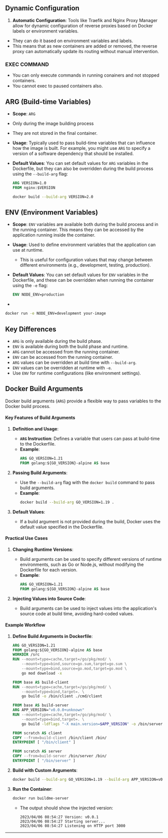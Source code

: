 ## Dynamic Configuration

1. **Automatic Configuration**: Tools like Traefik and Nginx Proxy Manager allow for dynamic configuration of reverse proxies based on Docker labels or environment variables. 
- They can do it based on environment variables and labels.
- This means that as new containers are added or removed, the reverse proxy can automatically update its routing without manual intervention.

### EXEC COMMAND
- You can only execute commands in running conainers and not stopped containers.
- You cannot exec to paused containers also.

## ARG (Build-time Variables)

- **Scope**: `ARG` 
- Only during the image building process
- They are not stored in the final container.
  
- **Usage**: Typically used to pass build-time variables that can influence how the image is built. For example, you might use `ARG` to specify a version of a software dependency that should be installed.

- **Default Values**: You can set default values for `ARG` variables in the Dockerfile, but they can also be overridden during the build process using the `--build-arg` flag:
  
  ```dockerfile
  ARG VERSION=1.0
  FROM nginx:$VERSION
  ```

  ```bash
  docker build --build-arg VERSION=2.0 
  ```

## ENV (Environment Variables)

- **Scope**: `ENV` variables are available both during the build process and in the running container. This means they can be accessed by the application running inside the container.

- **Usage**: Used to define environment variables that the application can use at runtime. 
  - This is useful for configuration values that may change between different environments (e.g., development, testing, production).

- **Default Values**: You can set default values for `ENV` variables in the Dockerfile, and these can be overridden when running the container using the `-e` flag:
  
  ```dockerfile
  ENV NODE_ENV=production
  ```

- 
  
  ```bash
  docker run -e NODE_ENV=development your-image
  ```

## Key Differences

   - `ARG` is only available during the build phase.
   - `ENV` is available during both the build phase and runtime.
   - `ARG` cannot be accessed from the running container.
   - `ENV` can be accessed from the running container.
   - `ARG` values can be overridden at build time with `--build-arg`.
   - `ENV` values can be overridden at runtime with `-e`.
   - Use `ENV` for runtime configurations (like environment settings).
## Docker Build Arguments

Docker build arguments (`ARG`) provide a flexible way to pass variables to the Docker build process.
#### **Key Features of Build Arguments**

1. **Definition and Usage**:
   - **`ARG` Instruction**: Defines a variable that users can pass at build-time to the Dockerfile.
   - **Example**:
     ```dockerfile
     ARG GO_VERSION=1.21
     FROM golang:${GO_VERSION}-alpine AS base
     ```

2. **Passing Build Arguments**:
   - Use the `--build-arg` flag with the `docker build` command to pass build arguments.
   - **Example**:
     ```sh
     docker build --build-arg GO_VERSION=1.19 .
     ```

3. **Default Values**:
   - If a build argument is not provided during the build, Docker uses the default value specified in the Dockerfile.

#### **Practical Use Cases**

1. **Changing Runtime Versions**:
   - Build arguments can be used to specify different versions of runtime environments, such as Go or Node.js, without modifying the Dockerfile for each version.
   - **Example**:
     ```dockerfile
     ARG GO_VERSION=1.21
     FROM golang:${GO_VERSION}-alpine AS base
     ```

2. **Injecting Values into Source Code**:
   - Build arguments can be used to inject values into the application's source code at build time, avoiding hard-coded values.


#### **Example Workflow**

1. **Define Build Arguments in Dockerfile**:
   ```dockerfile
   ARG GO_VERSION=1.21
   FROM golang:${GO_VERSION}-alpine AS base
   WORKDIR /src
   RUN --mount=type=cache,target=/go/pkg/mod/ \
       --mount=type=bind,source=go.sum,target=go.sum \
       --mount=type=bind,source=go.mod,target=go.mod \
       go mod download -x

   FROM base AS build-client
   RUN --mount=type=cache,target=/go/pkg/mod/ \
       --mount=type=bind,target=. \
       go build -o /bin/client ./cmd/client

   FROM base AS build-server
   ARG APP_VERSION="v0.0.0+unknown"
   RUN --mount=type=cache,target=/go/pkg/mod/ \
       --mount=type=bind,target=. \
       go build -ldflags "-X main.version=$APP_VERSION" -o /bin/server ./cmd/server

   FROM scratch AS client
   COPY --from=build-client /bin/client /bin/
   ENTRYPOINT [ "/bin/client" ]

   FROM scratch AS server
   COPY --from=build-server /bin/server /bin/
   ENTRYPOINT [ "/bin/server" ]
   ```

2. **Build with Custom Arguments**:
   ```sh
   docker build --build-arg GO_VERSION=1.19 --build-arg APP_VERSION=v0.0.1 --tag=buildme-server .
   ```

3. **Run the Container**:
   ```sh
   docker run buildme-server
   ```

   - The output should show the injected version:
     ```
     2023/04/06 08:54:27 Version: v0.0.1
     2023/04/06 08:54:27 Starting server...
     2023/04/06 08:54:27 Listening on HTTP port 3000
     ```


---